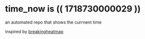 # time_now is (( 1718730000029 ))

an automated repo that shows the currnent time

inspired by [breakingheatmap](https://github.com/breakingheatmap/breakingheatmap)
